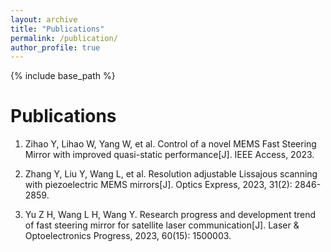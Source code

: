 ```yaml
---
layout: archive
title: "Publications"
permalink: /publication/
author_profile: true
---
```


{% include base_path %} 

Publications
=====
1. Zihao Y, Lihao W, Yang W, et al. Control of a novel MEMS Fast Steering Mirror with improved quasi-static performance[J]. IEEE Access, 2023.

1. Zhang Y, Liu Y, Wang L, et al. Resolution adjustable Lissajous scanning with piezoelectric MEMS mirrors[J]. Optics Express, 2023, 31(2): 2846-2859.

1. Yu Z H, Wang L H, Wang Y. Research progress and development trend of fast steering mirror for satellite laser communication[J]. Laser & Optoelectronics Progress, 2023, 60(15): 1500003.
